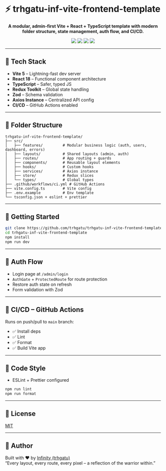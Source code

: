 # ⚡ trhgatu-inf-vite-frontend-template

<p align="center">
  <b>A modular, admin-first Vite + React + TypeScript template with modern folder structure, state management, auth flow, and CI/CD.</b>
</p>

<p align="center">
  <img src="https://img.shields.io/badge/Vite-5.0-purple?style=flat-square&logo=vite" />
  <img src="https://img.shields.io/badge/React-18-61DAFB?style=flat-square&logo=react&logoColor=white" />
  <img src="https://img.shields.io/badge/TypeScript-%23007ACC.svg?style=flat-square&logo=typescript" />
  <img src="https://img.shields.io/badge/Redux_Toolkit-ready-764abc?style=flat-square&logo=redux" />
</p>

---

## 🧠 Tech Stack

- **Vite 5** – Lightning-fast dev server
- **React 18** – Functional component architecture
- **TypeScript** – Safer, typed JS
- **Redux Toolkit** – Global state handling
- **Zod** – Schema validation
- **Axios Instance** – Centralized API config
- **CI/CD** – GitHub Actions enabled

---

## 📁 Folder Structure

```
trhgatu-inf-vite-frontend-template/
├── src/
│   ├── features/         # Modular business logic (auth, users, dashboard, errors)
│   ├── layouts/          # Shared layouts (admin, auth)
│   ├── routes/           # App routing + guards
│   ├── components/       # Reusable layout elements
│   ├── hooks/            # Custom hooks
│   ├── services/         # Axios instance
│   ├── store/            # Redux slices
│   └── types/            # Global types
├── .github/workflows/ci.yml # GitHub Actions
├── vite.config.ts        # Vite config
├── .env.example          # Env template
└── tsconfig.json + eslint + prettier
```

---

## 🚀 Getting Started

```bash
git clone https://github.com/trhgatu/trhgatu-inf-vite-frontend-template.git
cd trhgatu-inf-vite-frontend-template
npm install
npm run dev
```

---

## 🔐 Auth Flow

- Login page at `/admin/login`
- `AuthGate` + `ProtectedRoute` for route protection
- Restore auth state on refresh
- Form validation with Zod

---

## 🧪 CI/CD – GitHub Actions

Runs on push/pull to `main` branch:

- ✅ Install deps
- ✅ Lint
- ✅ Format
- ✅ Build Vite app

---

## 🧼 Code Style

- ESLint + Prettier configured

```bash
npm run lint
npm run format
```

---

## 📜 License

[MIT](./LICENSE)

---

## 🧙 Author

Built with ❤️ by [Infinity (trhgatu)](https://github.com/trhgatu)  
“Every layout, every route, every pixel – a reflection of the warrior within.”
